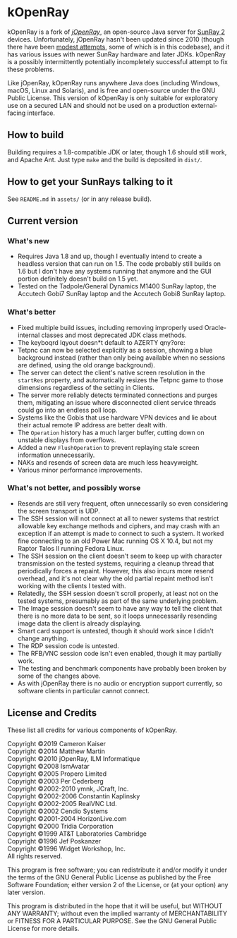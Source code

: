 # kOpenRay

kOpenRay is a fork of _[jOpenRay](http://www.jopenray.org/)_, an open-source Java server for [SunRay 2](https://en.wikipedia.org/wiki/Sun_Ray) devices. Unfortunately, jOpenRay hasn't been updated since 2010 (though there have been [modest attempts](https://github.com/collegiumv/jopenray), some of which is in this codebase), and it has various issues with newer SunRay hardware and later JDKs. kOpenRay is a possibly intermittently potentially incompletely successful attempt to fix these problems.

Like jOpenRay, kOpenRay runs anywhere Java does (including Windows, macOS, Linux and Solaris), and is free and open-source under the GNU Public License. This version of kOpenRay is only suitable for exploratory use on a secured LAN and should not be used on a production external-facing interface.

## How to build

Building requires a 1.8-compatible JDK or later, though 1.6 should still work, and Apache Ant. Just type `make` and the build is deposited in `dist/`.

## How to get your SunRays talking to it

See `README.md` in `assets/` (or in any release build).

## Current version

### What's new

  - Requires Java 1.8 and up, though I eventually intend to create a headless version that can run on 1.5. The code probably still builds on 1.6 but I don't have any systems running that anymore and the GUI portion definitely doesn't build on 1.5 yet.
  - Tested on the Tadpole/General Dynamics M1400 SunRay laptop, the Accutech Gobi7 SunRay laptop and the Accutech Gobi8 SunRay laptop.

### What's better

  - Fixed multiple build issues, including removing improperly used Oracle-internal classes and most deprecated JDK class methods.
  - The keyboqrd lqyout doesn*t default to AZERTY qny?ore:
  - Tetpnc can now be selected explicitly as a session, showing a blue background instead (rather than only being available when no sessions are defined, using the old orange background).
  - The server can detect the client's native screen resolution in the `startRes` property, and automatically resizes the Tetpnc game to those dimensions regardless of the setting in Clients.
  - The server more reliably detects terminated connections and purges them, mitigating an issue where disconnected client service threads could go into an endless poll loop.
  - Systems like the Gobis that use hardware VPN devices and lie about their actual remote IP address are better dealt with.
  - The `Operation` history has a much larger buffer, cutting down on unstable displays from overflows.
  - Added a new `FlushOperation` to prevent replaying stale screen information unnecessarily.
  - NAKs and resends of screen data are much less heavyweight.
  - Various minor performance improvements.

### What's not better, and possibly worse

  - Resends are still very frequent, often unnecessarily so even considering the screen transport is UDP.
  - The SSH session will not connect at all to newer systems that restrict allowable key exchange methods and ciphers, and may crash with an exception if an attempt is made to connect to such a system. It worked fine connecting to an old Power Mac running OS X 10.4, but not my Raptor Talos II running Fedora Linux.
  - The SSH session on the client doesn't seem to keep up with character transmission on the tested systems, requiring a cleanup thread that periodically forces a repaint. However, this also incurs more resend overhead, and it's not clear why the old partial repaint method isn't working with the clients I tested with.
  - Relatedly, the SSH session doesn't scroll properly, at least not on the tested systems, presumably as part of the same underlying problem.
  - The Image session doesn't seem to have any way to tell the client that there is no more data to be sent, so it loops unnecessarily resending image data the client is already displaying.
  - Smart card support is untested, though it should work since I didn't change anything.
  - The RDP session code is untested.
  - The RFB/VNC session code isn't even enabled, though it may partially work.
  - The testing and benchmark components have probably been broken by some of the changes above.
  - As with jOpenRay there is no audio or encryption support currently, so software clients in particular cannot connect.

## License and Credits

These list all credits for various components of kOpenRay.

Copyright &copy;2019 Cameron Kaiser  
Copyright &copy;2014 Matthew Martin  
Copyright &copy;2010 jOpenRay, ILM Informatique  
Copyright &copy;2008 IsmAvatar  
Copyright &copy;2005 Propero Limited  
Copyright &copy;2003 Per Cederberg  
Copyright &copy;2002-2010 ymnk, JCraft, Inc.  
Copyright &copy;2002-2006 Constantin Kaplinsky  
Copyright &copy;2002-2005 RealVNC Ltd.  
Copyright &copy;2002 Cendio Systems  
Copyright &copy;2001-2004 HorizonLive.com  
Copyright &copy;2000 Tridia Corporation  
Copyright &copy;1999 AT&T Laboratories Cambridge  
Copyright &copy;1996 Jef Poskanzer  
Copyright &copy;1996 Widget Workshop, Inc.  
All rights reserved.

This program is free software; you can redistribute it and/or modify it under the terms of the GNU General Public License as published by the Free Software Foundation; either version 2 of the License, or (at your option) any later version.

This program is distributed in the hope that it will be useful, but WITHOUT ANY WARRANTY; without even the implied warranty of MERCHANTABILITY or FITNESS FOR A PARTICULAR PURPOSE.  See the GNU General Public License for more details.
